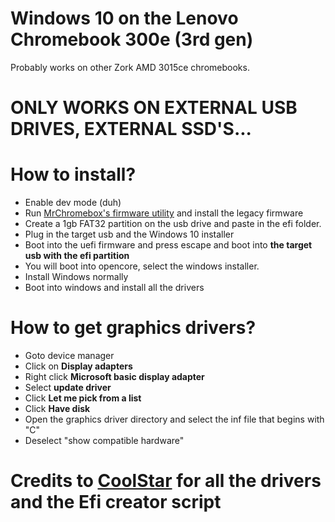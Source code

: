 # Windows 10 on the Lenovo Chromebook 300e (3rd gen)
Probably works on other Zork AMD 3015ce chromebooks.
# ONLY WORKS ON EXTERNAL USB DRIVES, EXTERNAL SSD'S...
# How to install?
* Enable dev mode (duh)
* Run [MrChromebox's firmware utility](https://mrchromebox.tech/#fwscript) and install the legacy firmware
* Create a 1gb FAT32 partition on the usb drive and paste in the efi folder.
* Plug in the target usb and the Windows 10 installer
* Boot into the uefi firmware and press escape and boot into **the target usb with the efi partition**
* You will boot into opencore, select the windows installer.
* Install Windows normally
* Boot into windows and install all the drivers
# How to get graphics drivers?
* Goto device manager
* Click on **Display adapters**
* Right click **Microsoft basic display adapter**
* Select **update driver**
* Click **Let me pick from a list**
* Click **Have disk**
* Open the graphics driver directory and select the inf file that begins with "C"
* Deselect "show compatible hardware"

# Credits to [CoolStar](https://coolstar.org/) for all the drivers and the Efi creator script
